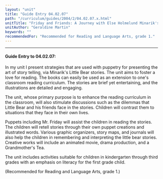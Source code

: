 ```yaml
---
layout: "unit"
title: "Guide Entry 04.02.07"
path: "/curriculum/guides/2004/2/04.02.07.x.html"
unitTitle: "Friday and Friends: A Journey with Else Holmelund Minarik's Little Bear Stories for the Young Child"
unitAuthor: "Geraldine Martin"
keywords: ""
recommendedFor: "Recommended for Reading and Language Arts, grade 1."
---
```

<body>
<hr/>
 <h4>
  Guide Entry to 04.02.07:
 </h4>
 <p>
  In my unit I present strategies that are used with puppetry for presenting the art of story telling, via Minarik's Little Bear stories. The unit aims to foster a love for reading. The books can easily be used as an extension to one's classroom reading curriculum. The stories are brief yet entertaining, and the illustrations are detailed and engaging.
 </p>
<p>
  The unit, whose primary purpose is to enhance the reading curriculum in the classroom, will also stimulate discussions such as the dilemmas that Little Bear and his friends face in the stories. Children will contrast them to situations that they face in their own lives.
 </p>
<p>
  Puppets including Mr. Friday will assist the children in reading the stories. The children will retell stories through their own puppet creations and illustrated words. Various graphic organizers, story maps, and journals will also help the children in remembering and interpreting the little bear stories. Creative works will include an animated movie, drama production, and a Grandmother's Tea.
 </p>
<p>
  The unit includes activities suitable for children in kindergarten through third grades with an emphasis on literacy for the first grade child.
 </p>
<p>
  (Recommended for Reading and Language Arts, grade 1.)
 </p>


</body>